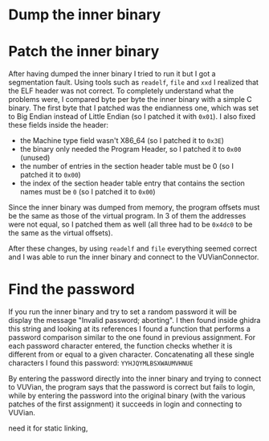 # Dump the inner binary


# Patch the inner binary
After having dumped the inner binary I tried to run it but I got a segmentation fault. Using tools such as `readelf`, `file` and `xxd` I realized that the ELF header was not correct. 
To completely understand what the problems were, I compared byte per byte the inner binary with a simple C binary. 
The first byte that I patched was the endianness one, which was set to Big Endian instead of Little Endian (so I patched it with `0x01`).
I also fixed these fields inside the header:
- the Machine type field wasn't X86_64 (so I patched it to `0x3E`)
- the binary only needed the Program Header, so I patched it to `0x00` (unused)
- the number of entries in the section header table must be 0 (so I patched it to `0x00`)
- the index of the section header table entry that contains the section names must be `0`
  (so I patched it to `0x00`)

Since the inner binary was dumped from memory, the program offsets must be the same as those of the virtual program.
In 3 of them the addresses were not equal, so I patched them as well 
(all three had to be `0x4dc0` to be the same as the virtual offsets).

After these changes, by using `readelf` and `file` everything seemed correct and I was able to run the inner binary and connect to the VUVianConnector.

# Find the password
If you run the inner binary and try to set a random password it will be display the message "Invalid password; aborting". I then found inside ghidra this string and looking at its references I found a function that performs a password comparison similar to the one found in previous assignment.
For each password character entered, the function checks whether it is different from or equal to a given character.
Concatenating all these single characters I found this password: `YYHJQYMLBSXWAUMVHNUE`

By entering the password directly into the inner binary and trying to connect to VUVian, the program says that the password is correct but fails to login, while by entering the password into the original binary (with the various patches of the first assignment) it succeeds in login and connecting to VUVian.





need it for static linking,

